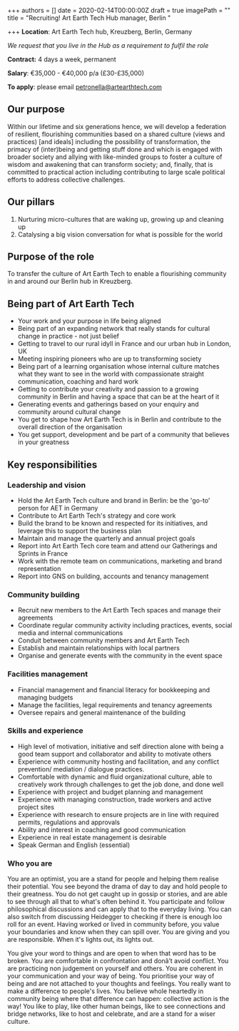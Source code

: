+++
authors = []
date = 2020-02-14T00:00:00Z
draft = true
imagePath = ""
title = "Recruiting! Art Earth Tech Hub manager, Berlin "

+++
**Location**: Art Earth Tech hub, Kreuzberg, Berlin, Germany

_We request that you live in the Hub as a requirement to fulfil the role_

**Contract:** 4 days a week, permanent

**Salary**: €35,000 - €40,000 p/a (£30-£35,000)

**To apply**: please email [petronella@artearthtech.com](mailto:petronella@artearthtech.com)

## Our purpose

Within our lifetime and six generations hence, we will develop a federation of resilient, flourishing communities based on a shared culture (views and practices) \[and ideals\] including the possibility of transformation, the primacy of (inter)being and getting stuff done and which is engaged with broader society and allying with like-minded groups to foster a culture of wisdom and awakening that can transform society; and, finally, that is committed to practical action including contributing to large scale political efforts to address collective challenges.

## Our pillars

1. Nurturing micro-cultures that are waking up, growing up and cleaning up
2. Catalysing a big vision conversation for what is possible for the world

## Purpose of the role

To transfer the culture of Art Earth Tech to enable a flourishing community in and around our Berlin hub in Kreuzberg.

## Being part of Art Earth Tech

* Your work and your purpose in life being aligned 
* Being part of an expanding network that really stands for cultural change in practice - not just belief
* Getting to travel to our rural idyll in France and our urban hub in London, UK
* Meeting inspiring pioneers who are up to transforming society 
* Being part of a learning organisation whose internal culture matches what they want to see in the world with compassionate straight communication, coaching and hard work
* Getting to contribute your creativity and passion to a growing community in Berlin and having a space that can be at the heart of it
* Generating events and gatherings based on your enquiry and community around cultural change
* You get to shape how Art Earth Tech is in Berlin and contribute to the overall direction of the organisation
* You get support, development and be part of a community that believes in your greatness

## Key responsibilities

### **Leadership and vision**

* Hold the Art Earth Tech culture and brand in Berlin: be the 'go-to' person for AET in Germany
* Contribute to Art Earth Tech's strategy and core work
* Build the brand to be known and respected for its initiatives, and leverage this to support the business plan
* Maintain and manage the quarterly and annual project goals
* Report into Art Earth Tech core team and attend our Gatherings and Sprints in France
* Work with the remote team on communications, marketing and brand representation
* Report into GNS on building, accounts and tenancy management

### **Community building**

* Recruit new members to the Art Earth Tech spaces and manage their agreements
* Coordinate regular community activity including practices, events, social media and internal communications
* Conduit between community members and Art Earth Tech
* Establish and maintain relationships with local partners
* Organise and generate events with the community in the event space

### **Facilities management**

* Financial management and financial literacy for bookkeeping and managing budgets
* Manage the facilities, legal requirements and tenancy agreements
* Oversee repairs and general maintenance of the building

### **Skills and experience**

* High level of motivation, initiative and self direction alone with being a good team support and collaborator and ability to motivate others
* Experience with community hosting and facilitation, and any conflict prevention/ mediation / dialogue practices.
* Comfortable with dynamic and fluid organizational culture, able to creatively work through challenges to get the job done, and done well
* Experience with project and budget planning and management
* Experience with managing construction, trade workers and active project sites
* Experience with research to ensure projects are in line with required permits, regulations and approvals
* Ability and interest in coaching and good communication 
* Experience in real estate management is desirable
* Speak German and English (essential)

### Who you are

You are an optimist, you are a stand for people and helping them realise their potential. You see beyond the drama of day to day and hold people to their greatness. You do not get caught up in gossip or stories, and are able to see through all that to what's often behind it. You participate and follow philosophical discussions and can apply that to the everyday living. You can also switch from discussing Heidegger to checking if there is enough loo roll for an event. Having worked or lived in community before, you value your boundaries and know when they can spill over. You are giving and you are responsible. When it's lights out, its lights out.

You give your word to things and are open to when that word has to be broken. You are comfortable in confrontation and donâ’t avoid conflict. You are practicing non judgement on yourself and others. You are coherent in your communication and your way of being. You prioritise your way of being and are not attached to your thoughts and feelings. You really want to make a difference to people's lives. You believe whole heartedly in community being where that difference can happen: collective action is the way! You like to play, like other human beings, like to see connections and bridge networks, like to host and celebrate, and are a stand for a wiser culture.